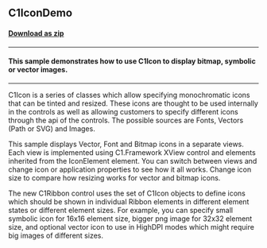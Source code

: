 ## C1IconDemo
#### [Download as zip](https://grapecity.github.io/DownGit/#/home?url=https://github.com/GrapeCity/ComponentOne-WinForms-Samples/tree/master/Next\C1.Win\CS\C1IconDemo)
____
#### This sample demonstrates how to use C1Icon to display bitmap, symbolic or vector images.
____
C1Icon is a series of classes which allow specifying monochromatic icons that can be tinted and resized. 
These icons are thought to be used internally in the controls as well as allowing customers to specify different icons through the api of the controls. 
The possible sources are Fonts, Vectors (Path or SVG) and Images.

This sample displays Vector, Font and Bitmap icons in a separate views. Each view is implemented using C1.Framework XView control and elements inherited 
from the IconElement element. You can switch between views and change icon or application properties to see how it all works. 
Change icon size to compare how resizing works for vector and bitmap icons.

The new C1Ribbon control uses the set of C1Icon objects to define icons which should be shown in individual Ribbon elements in different element states or different element sizes. 
For example, you can specify small symbolic icon for 16x16 element size, bigger png image for 32x32 element size, 
and optional vector icon to use in HighDPI modes which might require big images of different sizes.
